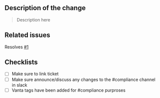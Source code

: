 ## Description of the change

> Description here

## Related issues

Resolves [#1]()

## Checklists
- [ ] Make sure to link ticket
- [ ] Make sure announce/discuss any changes to the #compliance channel in slack
- [ ] Vanta tags have been added for #compliance purproses
